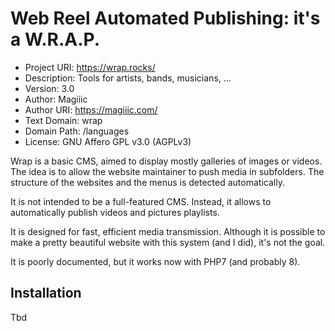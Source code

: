 # Web Reel Automated Publishing: it's a W.R.A.P.

- Project URI:     https://wrap.rocks/
- Description:     Tools for artists, bands, musicians, ...
- Version:         3.0
- Author:          Magiiic
- Author URI:      https://magiiic.com/
- Text Domain:     wrap
- Domain Path:     /languages
- License:         GNU Affero GPL v3.0 (AGPLv3)

Wrap is a basic CMS, aimed to display mostly galleries of images or videos.
The idea is to allow the website maintainer to push media in subfolders.
The structure of the websites and the menus is detected automatically.

It is not intended to be a full-featured CMS. Instead, it allows to
automatically publish videos and pictures playlists.

It is designed for fast, efficient media transmission. Although it is
possible to make a pretty beautiful website with this system (and I did), it's
not the goal.

It is poorly documented, but it works now with PHP7 (and probably 8).

## Installation

Tbd
